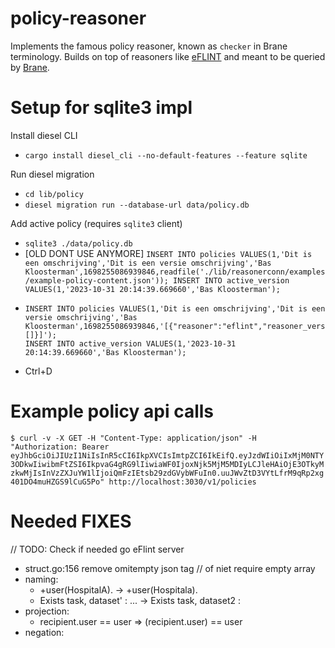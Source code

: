 # policy-reasoner
Implements the famous policy reasoner, known as `checker` in Brane terminology. Builds on top of reasoners like [eFLINT](https://gitlab.com/eflint) and meant to be queried by [Brane](https://github.com/epi-project/brane).


# Setup for sqlite3 impl

Install diesel CLI
- `cargo install diesel_cli --no-default-features --feature sqlite`

Run diesel migration
- `cd lib/policy`
- `diesel migration run --database-url data/policy.db`

Add active policy (requires `sqlite3` client)
- `sqlite3 ./data/policy.db`
- \[OLD DONT USE ANYMORE\] `INSERT INTO policies VALUES(1,'Dit is een omschrijving','Dit is een versie omschrijving','Bas Kloosterman',1698255086939846,readfile('./lib/reasonerconn/examples/example-policy-content.json')); INSERT INTO active_version VALUES(1,'2023-10-31 20:14:39.669660','Bas Kloosterman');`
- ```
  INSERT INTO policies VALUES(1,'Dit is een omschrijving','Dit is een versie omschrijving','Bas Kloosterman',1698255086939846,'[{"reasoner":"eflint","reasoner_version":"0.1.0","content":[]}]');
  INSERT INTO active_version VALUES(1,'2023-10-31 20:14:39.669660','Bas Kloosterman');
  ```
- Ctrl+D

# Example policy api calls

`
$ curl -v -X GET -H "Content-Type: application/json" -H "Authorization: Bearer eyJhbGciOiJIUzI1NiIsInR5cCI6IkpXVCIsImtpZCI6IkEifQ.eyJzdWIiOiIxMjM0NTY3ODkwIiwibmFtZSI6IkpvaG4gRG9lIiwiaWF0IjoxNjk5MjM5MDIyLCJleHAiOjE3OTkyMzkwMjIsInVzZXJuYW1lIjoiQmFzIEtsb29zdGVybWFuIn0.uuJWvZtD3VYtLfrM9qRp2xg401DO4muHZGS9lCuG5Po" http://localhost:3030/v1/policies
`

# Needed FIXES

// TODO: Check if needed
go eFlint server
- struct.go:156 remove omitempty json tag // of niet require empty array
- naming:
    - +user(HospitalA). -> +user(Hospitala).
    - Exists task, dataset' : ... -> Exists task, dataset2 :
- projection:
    - recipient.user == user => (recipient.user) == user
- negation:
